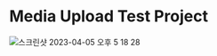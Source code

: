 # Media Upload Test Project
  
![스크린샷 2023-04-05 오후 5 18 28](https://user-images.githubusercontent.com/37236920/230023213-1d4f3831-a75d-414a-a14c-346f852659fa.jpg)
  
